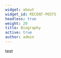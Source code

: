 ```yaml
---
widget: about
widget_id: RECENT-POSTS
headless: true
weight: 20
title: Biography
active: true
author: admin
---
```

test